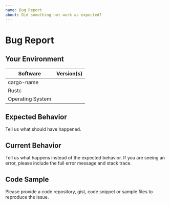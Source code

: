 ```yaml
---
name: Bug Report
about: Did something not work as expected?
---
```


# Bug Report
## Your Environment
| Software         | Version(s) |
| ---------------- | ---------- |
| cargo-name      |
| Rustc            |
| Operating System |

## Expected Behavior
Tell us what should have happened.

## Current Behavior
Tell us what happens instead of the expected behavior. If you are seeing an
error, please include the full error message and stack trace.

## Code Sample
Please provide a code repository, gist, code snippet or sample files to
reproduce the issue.
